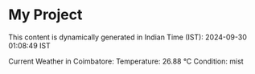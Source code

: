 # My Project

This content is dynamically generated in Indian Time (IST): 2024-09-30 01:08:49 IST


Current Weather in Coimbatore:
Temperature: 26.88 °C
Condition: mist
